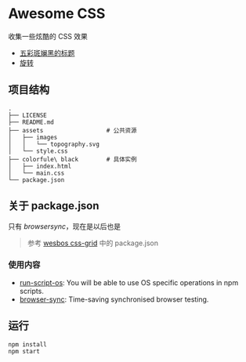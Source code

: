 # Awesome CSS

收集一些炫酷的 CSS 效果

- [五彩斑斓黑的标题](https://x-bao.github.io/awesome-css/colorfule%20black/index.html)
- [旋转](https://x-bao.github.io/awesome-css/rolling/index.html)

## 项目结构

```
.
├── LICENSE
├── README.md
├── assets                  # 公共资源
│   ├── images
│   │   └── topography.svg
│   └── style.css
├── colorfule\ black        # 具体实例
│   ├── index.html
│   └── main.css
└── package.json
```

## 关于 package.json

只有 *browsersync*，现在是以后也是 

> 参考 [wesbos css-grid](https://github.com/wesbos/css-grid) 中的 package.json

### 使用内容

- [run-script-os](https://www.npmjs.com/package/run-script-os): You will be able to use OS specific operations in npm scripts.
- [browser-sync](https://browsersync.io): Time-saving synchronised browser testing.

## 运行

```
npm install
npm start
```
